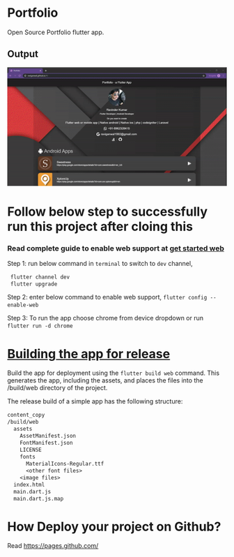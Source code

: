 # Portfolio

Open Source Portfolio flutter app.

## Output
![Portfolio App Demo](sample_output.gif)

# Follow below step to successfully run this project after cloing this
### Read complete guide to enable web support at [get started web](https://flutter.dev/docs/get-started/web)

Step 1: run below command in `terminal` to switch to `dev` channel,
```
 flutter channel dev
 flutter upgrade
```

Step 2: enter below command to enable web support,
 `flutter config --enable-web`
 
Step 3: To run the app choose chrome from device dropdown or run `flutter run -d chrome`

# [Building the app for release](https://flutter.dev/docs/deployment/web#building-the-app-for-release)
Build the app for deployment using the `flutter build web` command. 
This generates the app, including the assets, and places the files into the /build/web directory of the project.

The release build of a simple app has the following structure:
```
content_copy
/build/web
  assets
    AssetManifest.json
    FontManifest.json
    LICENSE
    fonts
      MaterialIcons-Regular.ttf
      <other font files>
    <image files>
  index.html
  main.dart.js
  main.dart.js.map
```

# How Deploy your project on Github?
Read https://pages.github.com/
